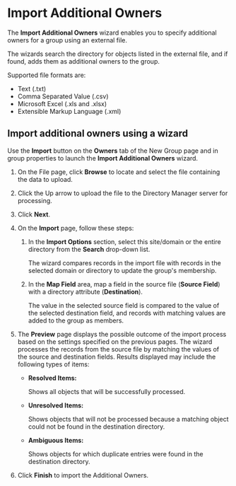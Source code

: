 # Import Additional Owners

The **Import Additional Owners** wizard enables you to specify additional owners for a group using
an external file.

The wizards search the directory for objects listed in the external file, and if found, adds them as
additional owners to the group.

Supported file formats are:

- Text (.txt)
- Comma Separated Value (.csv)
- Microsoft Excel (.xls and .xlsx)
- Extensible Markup Language (.xml)

## Import additional owners using a wizard

Use the **Import** button on the **Owners** tab of the New Group page and in group properties to
launch the **Import Additional Owners** wizard.

1. On the File page, click **Browse** to locate and select the file containing the data to upload.
2. Click the Up arrow to upload the file to the Directory Manager server for processing.
3. Click **Next**.
4. On the **Import** page, follow these steps:

    1. In the **Import Options** section, select this site/domain or the entire directory from the
       **Search** drop-down list.

        The wizard compares records in the import file with records in the selected domain or
        directory to update the group's membership.

    2. In the **Map Field** area, map a field in the source file (**Source Field**) with a directory
       attribute (**Destination**).

        The value in the selected source field is compared to the value of the selected destination
        field, and records with matching values are added to the group as members.

5. The **Preview** page displays the possible outcome of the import process based on the settings
   specified on the previous pages. The wizard processes the records from the source file by
   matching the values of the source and destination fields. Results displayed may include the
   following types of items:

    - **Resolved Items:**

        Shows all objects that will be successfully processed.

    - **Unresolved Items:**

        Shows objects that will not be processed because a matching object could not be found in the
        destination directory.

    - **Ambiguous Items:**

        Shows objects for which duplicate entries were found in the destination directory.

6. Click **Finish** to import the Additional Owners.
